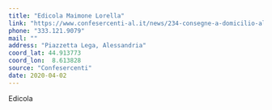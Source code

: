```yaml
---
title: "Edicola Maimone Lorella"
link: "https://www.confesercenti-al.it/news/234-consegne-a-domicilio-alessandria-lista-aggiornata-al-26-marzo.html"
phone: "333.121.9079"
mail: ""
address: "Piazzetta Lega, Alessandria"
coord_lat: 44.913773
coord_lon:  8.613828
source: "Confesercenti"
date: 2020-04-02
---
```


Edicola
